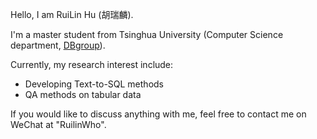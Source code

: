 Hello, I am RuiLin Hu (胡瑞麟).

I'm a master student from Tsinghua University (Computer Science department, [DBgroup](https://dbgroup.cs.tsinghua.edu.cn/ligl/index.html)).

Currently, my research interest include:

- Developing Text-to-SQL methods
- QA methods on tabular data

If you would like to discuss anything with me, feel free to contact me on WeChat at "RuilinWho".
